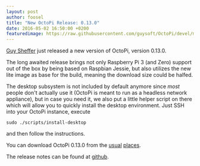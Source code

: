 ```yaml
---
layout: post
author: foosel
title: "New OctoPi Release: 0.13.0"
date: 2016-05-02 16:50:00 +0200
featuredimage: https://raw.githubusercontent.com/guysoft/OctoPi/devel/media/OctoPi.png
---
```


[Guy Sheffer](https://github.com/guysoft) just released a new version of 
OctoPi, version 0.13.0.

The long awaited release brings not only Raspberry Pi 3 (and Zero) support
out of the box by being based on Raspbian Jessie, but also utilizes
the new lite image as base for the build, meaning the download size could
be halfed.

<!-- more -->

The desktop subsystem is not included by default anymore since *most*
people don't actually use it (OctoPi is meant to run as a headless
network appliance), but in case you need it, we also put a little helper
script on there which will allow you to quickly install the desktop
environment. Just SSH into your OctoPi instance, execute

```
sudo ./scripts/install-desktop
```

and then follow the instructions.

You can download OctoPi 0.13.0 from the [usual](http://octoprint.org/download/) 
[places](https://octopi.octoprint.org). 

The release notes can be found at 
[github](https://github.com/guysoft/OctoPi/releases/tag/0.13.0).
